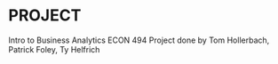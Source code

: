 # PROJECT

Intro to Business Analytics ECON 494
Project done by Tom Hollerbach, Patrick Foley, Ty Helfrich

